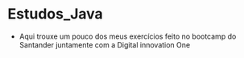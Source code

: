 # Estudos_Java

- Aqui trouxe um pouco dos meus exercícios feito no bootcamp do Santander juntamente com a Digital innovation One
